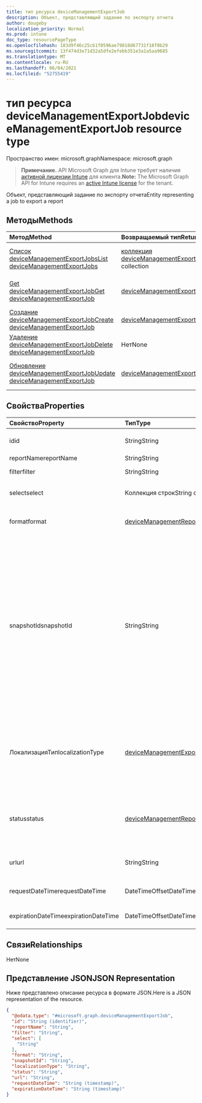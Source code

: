 ```yaml
---
title: тип ресурса deviceManagementExportJob
description: Объект, представляющий задание по экспорту отчета
author: dougeby
localization_priority: Normal
ms.prod: intune
doc_type: resourcePageType
ms.openlocfilehash: 183d9f46c25cb1f0596ae79818d67731f18f0b29
ms.sourcegitcommit: 13f474d3e71d32a5dfe2efebb351e3a1a5aa9685
ms.translationtype: MT
ms.contentlocale: ru-RU
ms.lasthandoff: 06/04/2021
ms.locfileid: "52755419"
---
```

# <a name="devicemanagementexportjob-resource-type"></a><span data-ttu-id="6121e-103">тип ресурса deviceManagementExportJob</span><span class="sxs-lookup"><span data-stu-id="6121e-103">deviceManagementExportJob resource type</span></span>

<span data-ttu-id="6121e-104">Пространство имен: microsoft.graph</span><span class="sxs-lookup"><span data-stu-id="6121e-104">Namespace: microsoft.graph</span></span>

> <span data-ttu-id="6121e-105">**Примечание.** API Microsoft Graph для Intune требует наличия [активной лицензии Intune](https://go.microsoft.com/fwlink/?linkid=839381) для клиента.</span><span class="sxs-lookup"><span data-stu-id="6121e-105">**Note:** The Microsoft Graph API for Intune requires an [active Intune license](https://go.microsoft.com/fwlink/?linkid=839381) for the tenant.</span></span>

<span data-ttu-id="6121e-106">Объект, представляющий задание по экспорту отчета</span><span class="sxs-lookup"><span data-stu-id="6121e-106">Entity representing a job to export a report</span></span>

## <a name="methods"></a><span data-ttu-id="6121e-107">Методы</span><span class="sxs-lookup"><span data-stu-id="6121e-107">Methods</span></span>
|<span data-ttu-id="6121e-108">Метод</span><span class="sxs-lookup"><span data-stu-id="6121e-108">Method</span></span>|<span data-ttu-id="6121e-109">Возвращаемый тип</span><span class="sxs-lookup"><span data-stu-id="6121e-109">Return Type</span></span>|<span data-ttu-id="6121e-110">Описание</span><span class="sxs-lookup"><span data-stu-id="6121e-110">Description</span></span>|
|:---|:---|:---|
|[<span data-ttu-id="6121e-111">Список deviceManagementExportJobs</span><span class="sxs-lookup"><span data-stu-id="6121e-111">List deviceManagementExportJobs</span></span>](../api/intune-reporting-devicemanagementexportjob-list.md)|<span data-ttu-id="6121e-112">[коллекция deviceManagementExportJob](../resources/intune-reporting-devicemanagementexportjob.md)</span><span class="sxs-lookup"><span data-stu-id="6121e-112">[deviceManagementExportJob](../resources/intune-reporting-devicemanagementexportjob.md) collection</span></span>|<span data-ttu-id="6121e-113">Список свойств и связей объектов [deviceManagementExportJob.](../resources/intune-reporting-devicemanagementexportjob.md)</span><span class="sxs-lookup"><span data-stu-id="6121e-113">List properties and relationships of the [deviceManagementExportJob](../resources/intune-reporting-devicemanagementexportjob.md) objects.</span></span>|
|[<span data-ttu-id="6121e-114">Get deviceManagementExportJob</span><span class="sxs-lookup"><span data-stu-id="6121e-114">Get deviceManagementExportJob</span></span>](../api/intune-reporting-devicemanagementexportjob-get.md)|[<span data-ttu-id="6121e-115">deviceManagementExportJob</span><span class="sxs-lookup"><span data-stu-id="6121e-115">deviceManagementExportJob</span></span>](../resources/intune-reporting-devicemanagementexportjob.md)|<span data-ttu-id="6121e-116">Чтение свойств и связей [объекта deviceManagementExportJob.](../resources/intune-reporting-devicemanagementexportjob.md)</span><span class="sxs-lookup"><span data-stu-id="6121e-116">Read properties and relationships of the [deviceManagementExportJob](../resources/intune-reporting-devicemanagementexportjob.md) object.</span></span>|
|[<span data-ttu-id="6121e-117">Создание deviceManagementExportJob</span><span class="sxs-lookup"><span data-stu-id="6121e-117">Create deviceManagementExportJob</span></span>](../api/intune-reporting-devicemanagementexportjob-create.md)|[<span data-ttu-id="6121e-118">deviceManagementExportJob</span><span class="sxs-lookup"><span data-stu-id="6121e-118">deviceManagementExportJob</span></span>](../resources/intune-reporting-devicemanagementexportjob.md)|<span data-ttu-id="6121e-119">Создание нового [объекта deviceManagementExportJob.](../resources/intune-reporting-devicemanagementexportjob.md)</span><span class="sxs-lookup"><span data-stu-id="6121e-119">Create a new [deviceManagementExportJob](../resources/intune-reporting-devicemanagementexportjob.md) object.</span></span>|
|[<span data-ttu-id="6121e-120">Удаление deviceManagementExportJob</span><span class="sxs-lookup"><span data-stu-id="6121e-120">Delete deviceManagementExportJob</span></span>](../api/intune-reporting-devicemanagementexportjob-delete.md)|<span data-ttu-id="6121e-121">Нет</span><span class="sxs-lookup"><span data-stu-id="6121e-121">None</span></span>|<span data-ttu-id="6121e-122">Удаляет [устройствоManagementExportJob](../resources/intune-reporting-devicemanagementexportjob.md).</span><span class="sxs-lookup"><span data-stu-id="6121e-122">Deletes a [deviceManagementExportJob](../resources/intune-reporting-devicemanagementexportjob.md).</span></span>|
|[<span data-ttu-id="6121e-123">Обновление deviceManagementExportJob</span><span class="sxs-lookup"><span data-stu-id="6121e-123">Update deviceManagementExportJob</span></span>](../api/intune-reporting-devicemanagementexportjob-update.md)|[<span data-ttu-id="6121e-124">deviceManagementExportJob</span><span class="sxs-lookup"><span data-stu-id="6121e-124">deviceManagementExportJob</span></span>](../resources/intune-reporting-devicemanagementexportjob.md)|<span data-ttu-id="6121e-125">Обновление свойств объекта [deviceManagementExportJob.](../resources/intune-reporting-devicemanagementexportjob.md)</span><span class="sxs-lookup"><span data-stu-id="6121e-125">Update the properties of a [deviceManagementExportJob](../resources/intune-reporting-devicemanagementexportjob.md) object.</span></span>|

## <a name="properties"></a><span data-ttu-id="6121e-126">Свойства</span><span class="sxs-lookup"><span data-stu-id="6121e-126">Properties</span></span>
|<span data-ttu-id="6121e-127">Свойство</span><span class="sxs-lookup"><span data-stu-id="6121e-127">Property</span></span>|<span data-ttu-id="6121e-128">Тип</span><span class="sxs-lookup"><span data-stu-id="6121e-128">Type</span></span>|<span data-ttu-id="6121e-129">Описание</span><span class="sxs-lookup"><span data-stu-id="6121e-129">Description</span></span>|
|:---|:---|:---|
|<span data-ttu-id="6121e-130">id</span><span class="sxs-lookup"><span data-stu-id="6121e-130">id</span></span>|<span data-ttu-id="6121e-131">String</span><span class="sxs-lookup"><span data-stu-id="6121e-131">String</span></span>|<span data-ttu-id="6121e-132">Уникальный идентификатор для этого объекта</span><span class="sxs-lookup"><span data-stu-id="6121e-132">Unique identifier for this entity</span></span>|
|<span data-ttu-id="6121e-133">reportName</span><span class="sxs-lookup"><span data-stu-id="6121e-133">reportName</span></span>|<span data-ttu-id="6121e-134">String</span><span class="sxs-lookup"><span data-stu-id="6121e-134">String</span></span>|<span data-ttu-id="6121e-135">Имя отчета</span><span class="sxs-lookup"><span data-stu-id="6121e-135">Name of the report</span></span>|
|<span data-ttu-id="6121e-136">filter</span><span class="sxs-lookup"><span data-stu-id="6121e-136">filter</span></span>|<span data-ttu-id="6121e-137">String</span><span class="sxs-lookup"><span data-stu-id="6121e-137">String</span></span>|<span data-ttu-id="6121e-138">Фильтры, применяемые в отчете</span><span class="sxs-lookup"><span data-stu-id="6121e-138">Filters applied on the report</span></span>|
|<span data-ttu-id="6121e-139">select</span><span class="sxs-lookup"><span data-stu-id="6121e-139">select</span></span>|<span data-ttu-id="6121e-140">Коллекция строк</span><span class="sxs-lookup"><span data-stu-id="6121e-140">String collection</span></span>|<span data-ttu-id="6121e-141">Столбцы, выбранные из отчета</span><span class="sxs-lookup"><span data-stu-id="6121e-141">Columns selected from the report</span></span>|
|<span data-ttu-id="6121e-142">format</span><span class="sxs-lookup"><span data-stu-id="6121e-142">format</span></span>|[<span data-ttu-id="6121e-143">deviceManagementReportFileFormat</span><span class="sxs-lookup"><span data-stu-id="6121e-143">deviceManagementReportFileFormat</span></span>](../resources/intune-reporting-devicemanagementreportfileformat.md)|<span data-ttu-id="6121e-144">Формат экспортируемого отчета.</span><span class="sxs-lookup"><span data-stu-id="6121e-144">Format of the exported report.</span></span> <span data-ttu-id="6121e-145">Возможные значения: `csv`, `pdf`.</span><span class="sxs-lookup"><span data-stu-id="6121e-145">Possible values are: `csv`, `pdf`.</span></span>|
|<span data-ttu-id="6121e-146">snapshotId</span><span class="sxs-lookup"><span data-stu-id="6121e-146">snapshotId</span></span>|<span data-ttu-id="6121e-147">String</span><span class="sxs-lookup"><span data-stu-id="6121e-147">String</span></span>|<span data-ttu-id="6121e-148">Снимок — это идентифицируемый подмножество наборов данных, представленных в ReportName.</span><span class="sxs-lookup"><span data-stu-id="6121e-148">A snapshot is an identifiable subset of the dataset represented by the ReportName.</span></span> <span data-ttu-id="6121e-149">Здесь можно использовать id sessionId или CachedReportConfiguration.</span><span class="sxs-lookup"><span data-stu-id="6121e-149">A sessionId or CachedReportConfiguration id can be used here.</span></span> <span data-ttu-id="6121e-150">Если задана sessionId, фильтр, выберите и OrderBy применяются к данным, представленным sessionId.</span><span class="sxs-lookup"><span data-stu-id="6121e-150">If a sessionId is specified, Filter, Select, and OrderBy are applied to the data represented by the sessionId.</span></span> <span data-ttu-id="6121e-151">Фильтр, выбор и OrderBy нельзя указать вместе с id CachedReportConfiguration.</span><span class="sxs-lookup"><span data-stu-id="6121e-151">Filter, Select, and OrderBy cannot be specified together with a CachedReportConfiguration id.</span></span>|
|<span data-ttu-id="6121e-152">ЛокализацияТип</span><span class="sxs-lookup"><span data-stu-id="6121e-152">localizationType</span></span>|[<span data-ttu-id="6121e-153">deviceManagementExportJobLocalizationType</span><span class="sxs-lookup"><span data-stu-id="6121e-153">deviceManagementExportJobLocalizationType</span></span>](../resources/intune-reporting-devicemanagementexportjoblocalizationtype.md)|<span data-ttu-id="6121e-154">Настройка локализации запрашиваемого задания экспорта.</span><span class="sxs-lookup"><span data-stu-id="6121e-154">Configures how the requested export job is localized.</span></span> <span data-ttu-id="6121e-155">Возможные значения: `localizedValuesAsAdditionalColumn`, `replaceLocalizableValues`.</span><span class="sxs-lookup"><span data-stu-id="6121e-155">Possible values are: `localizedValuesAsAdditionalColumn`, `replaceLocalizableValues`.</span></span>|
|<span data-ttu-id="6121e-156">status</span><span class="sxs-lookup"><span data-stu-id="6121e-156">status</span></span>|[<span data-ttu-id="6121e-157">deviceManagementReportStatus</span><span class="sxs-lookup"><span data-stu-id="6121e-157">deviceManagementReportStatus</span></span>](../resources/intune-reporting-devicemanagementreportstatus.md)|<span data-ttu-id="6121e-158">Состояние задания экспорта.</span><span class="sxs-lookup"><span data-stu-id="6121e-158">Status of the export job.</span></span> <span data-ttu-id="6121e-159">Возможные значения: `unknown`, `notStarted`, `inProgress`, `completed`, `failed`.</span><span class="sxs-lookup"><span data-stu-id="6121e-159">Possible values are: `unknown`, `notStarted`, `inProgress`, `completed`, `failed`.</span></span>|
|<span data-ttu-id="6121e-160">url</span><span class="sxs-lookup"><span data-stu-id="6121e-160">url</span></span>|<span data-ttu-id="6121e-161">String</span><span class="sxs-lookup"><span data-stu-id="6121e-161">String</span></span>|<span data-ttu-id="6121e-162">Временное расположение экспортируемого отчета</span><span class="sxs-lookup"><span data-stu-id="6121e-162">Temporary location of the exported report</span></span>|
|<span data-ttu-id="6121e-163">requestDateTime</span><span class="sxs-lookup"><span data-stu-id="6121e-163">requestDateTime</span></span>|<span data-ttu-id="6121e-164">DateTimeOffset</span><span class="sxs-lookup"><span data-stu-id="6121e-164">DateTimeOffset</span></span>|<span data-ttu-id="6121e-165">Время запроса экспортируемой отчетности</span><span class="sxs-lookup"><span data-stu-id="6121e-165">Time that the exported report was requested</span></span>|
|<span data-ttu-id="6121e-166">expirationDateTime</span><span class="sxs-lookup"><span data-stu-id="6121e-166">expirationDateTime</span></span>|<span data-ttu-id="6121e-167">DateTimeOffset</span><span class="sxs-lookup"><span data-stu-id="6121e-167">DateTimeOffset</span></span>|<span data-ttu-id="6121e-168">Время истечения срока действия экспортируемой отчетности</span><span class="sxs-lookup"><span data-stu-id="6121e-168">Time that the exported report expires</span></span>|

## <a name="relationships"></a><span data-ttu-id="6121e-169">Связи</span><span class="sxs-lookup"><span data-stu-id="6121e-169">Relationships</span></span>
<span data-ttu-id="6121e-170">Нет</span><span class="sxs-lookup"><span data-stu-id="6121e-170">None</span></span>

## <a name="json-representation"></a><span data-ttu-id="6121e-171">Представление JSON</span><span class="sxs-lookup"><span data-stu-id="6121e-171">JSON Representation</span></span>
<span data-ttu-id="6121e-172">Ниже представлено описание ресурса в формате JSON.</span><span class="sxs-lookup"><span data-stu-id="6121e-172">Here is a JSON representation of the resource.</span></span>
<!-- {
  "blockType": "resource",
  "keyProperty": "id",
  "@odata.type": "microsoft.graph.deviceManagementExportJob"
}
-->
``` json
{
  "@odata.type": "#microsoft.graph.deviceManagementExportJob",
  "id": "String (identifier)",
  "reportName": "String",
  "filter": "String",
  "select": [
    "String"
  ],
  "format": "String",
  "snapshotId": "String",
  "localizationType": "String",
  "status": "String",
  "url": "String",
  "requestDateTime": "String (timestamp)",
  "expirationDateTime": "String (timestamp)"
}
```




